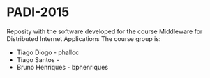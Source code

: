 # PADI-2015

Reposity with the software developed for the course Middleware for Distributed Internet Applications
The course group is:
- Tiago Diogo - phalloc
- Tiago Santos - 
- Bruno Henriques - bphenriques
